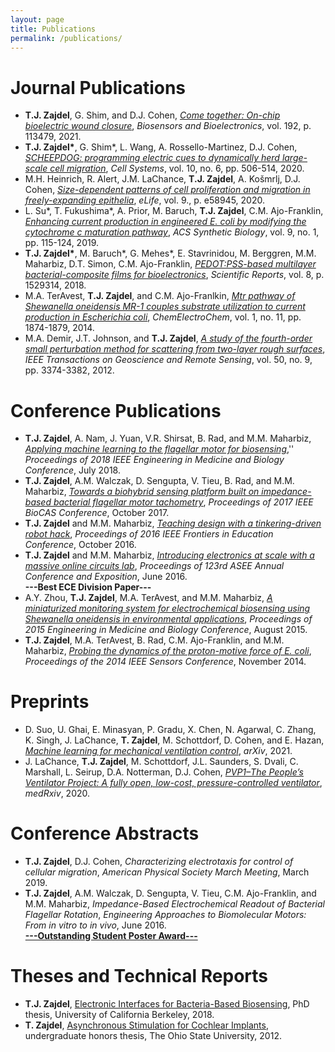 ```yaml
---
layout: page
title: Publications
permalink: /publications/
---
```


# Journal Publications
- **T.J. Zajdel**, G. Shim, and D.J. Cohen, [*Come together: On-chip bioelectric wound closure*](https://doi.org/10.1016/j.bios.2021.113479), *Biosensors and Bioelectronics*, vol. 192, p. 113479, 2021.
- **T.J. Zajdel\***, G. Shim\*, L. Wang, A. Rossello-Martinez, D.J. Cohen, [_SCHEEPDOG: programming electric cues to dynamically herd large-scale cell migration_](https://www.cell.com/cell-systems/fulltext/S2405-4712(20)30194-0), *Cell Systems*, vol. 10, no. 6, pp. 506-514, 2020.
- M.H. Heinrich, R. Alert, J.M. LaChance, **T.J. Zajdel**, A. Košmrlj, D.J. Cohen, [_Size-dependent patterns of cell proliferation and migration in freely-expanding epithelia_](https://doi.org/10.7554/eLife.58945), *eLife*, vol. 9., p. e58945, 2020.
- L. Su\*, T. Fukushima\*, A. Prior, M. Baruch, **T.J. Zajdel**, C.M. Ajo-Franklin, [_Enhancing current production in engineered E. coli by modifying the cytochrome c maturation pathway_](https://pubs.acs.org/doi/abs/10.1021/acssynbio.9b00379), *ACS Synthetic Biology*, vol. 9, no. 1, pp. 115-124, 2019.
- **T.J. Zajdel\***, M. Baruch\*, G. Mehes\*, E. Stavrinidou, M. Berggren, M.M. Maharbiz, D.T. Simon, C.M. Ajo-Franklin, [_PEDOT:PSS-based multilayer bacterial-composite films for bioelectronics_](https://www.nature.com/articles/s41598-018-33521-9), *Scientific Reports*, vol. 8, p. 1529314, 2018.
- M.A. TerAvest, **T.J. Zajdel**, and C.M. Ajo-Franlkin, [_Mtr pathway of Shewanella oneidensis MR-1 couples substrate utilization to current production in Escherichia coli_](http://onlinelibrary.wiley.com/doi/10.1002/celc.201402194/abstract), *ChemElectroChem*, vol. 1, no. 11, pp. 1874-1879, 2014.
- M.A. Demir, J.T. Johnson, and **T.J. Zajdel**, [_A study of the fourth-order small perturbation method for scattering from two-layer rough surfaces_](http://ieeexplore.ieee.org/document/6151123/), *IEEE Transactions on Geoscience
and Remote Sensing*, vol. 50, no. 9, pp. 3374-3382, 2012.

# Conference Publications
- **T.J. Zajdel**, A. Nam, J. Yuan, V.R. Shirsat, B. Rad, and M.M. Maharbiz, [_Applying machine learning to the flagellar motor for biosensing_](https://ieeexplore.ieee.org/document/8512907),'' *Proceedings of 2018 IEEE Engineering in Medicine and Biology Conference*, July 2018.
- **T.J. Zajdel**, A.M. Walczak, D. Sengupta, V. Tieu, B. Rad, and M.M. Maharbiz, [_Towards a biohybrid sensing platform built on impedance-based bacterial flagellar motor tachometry_](http://ieeexplore.ieee.org/document/8325135/), *Proceedings of 2017 IEEE BioCAS Conference*, October 2017.
- **T.J. Zajdel** and M.M. Maharbiz, [_Teaching design with a tinkering-driven robot hack_](http://ieeexplore.ieee.org/document/7757484/), *Proceedings of 2016 IEEE Frontiers in Education Conference*, October 2016. 
- **T.J. Zajdel** and M.M. Maharbiz, [_Introducing electronics at scale with a massive online circuits lab_](/files/asee2016introducing.pdf), *Proceedings of 123rd ASEE Annual Conference and Exposition*, June 2016. <br/>
**---Best ECE Division Paper---**
- A.Y. Zhou, **T.J. Zajdel**, M.A. TerAvest, and M.M. Maharbiz, [_A miniaturized monitoring system for electrochemical biosensing using Shewanella oneidensis in environmental applications_](https://ieeexplore.ieee.org/abstract/document/7320131), *Proceedings of 2015 Engineering in Medicine and Biology Conference*, August 2015.
- **T.J. Zajdel**, M.A. TerAvest, B. Rad, C.M. Ajo-Franklin, and M.M. Maharbiz, [_Probing the dynamics of the proton-motive force of E. coli_](http://ieeexplore.ieee.org/document/6985366/), *Proceedings of the 2014 IEEE Sensors Conference*, November 2014.

# Preprints
- D. Suo, U. Ghai, E. Minasyan, P. Gradu, X. Chen, N. Agarwal, C. Zhang, K. Singh, J. LaChance, **T. Zajdel**, M. Schottdorf, D. Cohen, and E. Hazan, [*Machine learning for mechanical ventilation control*](https://arxiv.org/abs/2102.06779), *arXiv*, 2021.
- J. LaChance, **T.J. Zajdel**, M. Schottdorf, J.L. Saunders, S. Dvali, C. Marshall, L. Seirup, D.A. Notterman, D.J. Cohen, [*PVP1–The People’s Ventilator Project: A fully open, low-cost, pressure-controlled ventilator*](https://www.medrxiv.org/content/10.1101/2020.10.02.20206037v1), *medRxiv*, 2020.

# Conference Abstracts
- **T.J. Zajdel**, D.J. Cohen, _Characterizing electrotaxis for control of cellular migration_, *American Physical Society March Meeting*, March 2019.  
- **T.J. Zajdel**, A.M. Walczak, D. Sengupta, V. Tieu, C.M. Ajo-Franklin, and M.M. Maharbiz, _Impedance-Based Electrochemical Readout of Bacterial Flagellar Rotation_, *Engineering Approaches to Biomolecular Motors: From in vitro to in vivo*, June 2016. <br/>
**[---Outstanding Student Poster Award---](http://www.cell.com/pb-assets/general/BPJ%20Temporary/BJ%20Poster%20Award%20Honorees.pdf)**

# Theses and Technical Reports
- **T.J. Zajdel**, [Electronic Interfaces for Bacteria-Based Biosensing](https://escholarship.org/uc/item/7vb3835n), PhD thesis, University of California Berkeley, 2018.
- **T. Zajdel**, [Asynchronous Stimulation for Cochlear Implants](http://kb.osu.edu/dspace/handle/1811/51828), undergraduate honors thesis, The Ohio State University, 2012.

